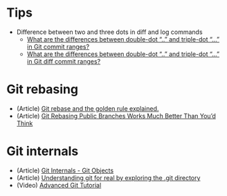 # Tips
* Difference between two and three dots in diff and log commands
  * [What are the differences between double-dot “..” and triple-dot “…” in Git commit ranges?](https://stackoverflow.com/questions/462974/what-are-the-differences-between-double-dot-and-triple-dot-in-git-com)
  * [What are the differences between double-dot “..” and triple-dot “…” in Git diff commit ranges?](https://stackoverflow.com/questions/7251477/what-are-the-differences-between-double-dot-and-triple-dot-in-git-dif)

# Git rebasing
* (Article) [Git rebase and the golden rule explained.](https://medium.freecodecamp.org/git-rebase-and-the-golden-rule-explained-70715eccc372)
* (Article) [Git Rebasing Public Branches Works Much Better Than You’d Think](https://redfin.engineering/git-rebasing-public-branches-works-much-better-than-youd-think-ecc9a115aea9)

# Git internals
* (Article) [Git Internals - Git Objects](https://git-scm.com/book/en/v2/Git-Internals-Git-Objects)
* (Article) [Understanding git for real by exploring the .git directory](https://medium.freecodecamp.org/understanding-git-for-real-by-exploring-the-git-directory-1e079c15b807)
* (Video) [Advanced Git Tutorial](https://www.youtube.com/watch?v=0SJCYPsef54)
